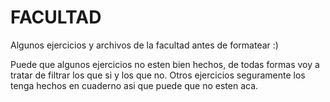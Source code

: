# FACULTAD
Algunos ejercicios y archivos de la facultad antes de formatear :)

Puede que algunos ejercicios no esten bien hechos, de todas formas voy a tratar de filtrar los que si y los que no.
Otros ejercicios seguramente los tenga hechos en cuaderno asi que puede que no esten aca. 
